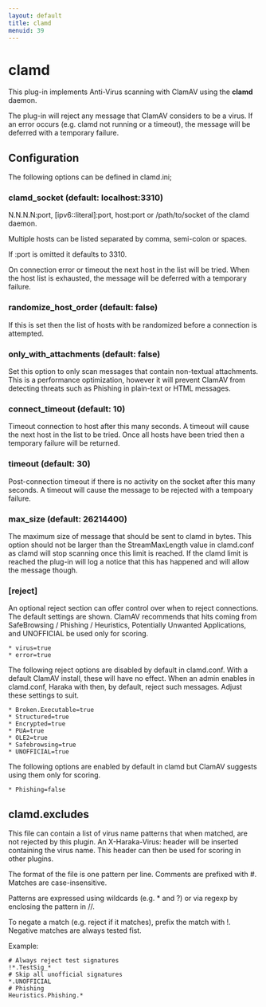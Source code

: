 ```yaml
---
layout: default
title: clamd
menuid: 39
---
```

clamd
=====

This plug-in implements Anti-Virus scanning with ClamAV using the **clamd**
daemon.

The plug-in will reject any message that ClamAV considers to be a virus.
If an error occurs (e.g. clamd not running or a timeout), the
message will be deferred with a temporary failure.

## Configuration

The following options can be defined in clamd.ini;

### clamd\_socket (default: localhost:3310)

  N.N.N.N:port, [ipv6::literal]:port, host:port or /path/to/socket of
  the clamd daemon.

  Multiple hosts can be listed separated by comma, semi-colon or spaces.

  If :port is omitted it defaults to 3310.

  On connection error or timeout the next host in the list will be tried.
  When the host list is exhausted, the message will be deferred with
  a temporary failure.


### randomize\_host\_order (default: false)

  If this is set then the list of hosts with be randomized before a
  connection is attempted.


### only\_with\_attachments                         (default: false)

  Set this option to only scan messages that contain non-textual
  attachments.  This is a performance optimization, however it will
  prevent ClamAV from detecting threats such as Phishing in plain-text
  or HTML messages.


### connect\_timeout                               (default: 10)

  Timeout connection to host after this many seconds.  A timeout will
  cause the next host in the list to be tried.  Once all hosts have
  been tried then a temporary failure will be returned.


### timeout                                       (default: 30)

  Post-connection timeout if there is no activity on the socket after
  this many seconds.  A timeout will cause the message to be rejected
  with a tempoary failure.


### max\_size                                      (default: 26214400)

  The maximum size of message that should be sent to clamd in bytes.
  This option should not be larger than the StreamMaxLength value in
  clamd.conf as clamd will stop scanning once this limit is reached.
  If the clamd limit is reached the plug-in will log a notice that
  this has happened and will allow the message though.

### [reject]

An optional reject section can offer control over when to reject connections.
The default settings are shown. ClamAV recommends that hits coming from 
SafeBrowsing / Phishing / Heuristics, Potentially Unwanted Applications, and
UNOFFICIAL be used only for scoring.

    * virus=true
    * error=true

The following reject options are disabled by default in clamd.conf. With a
default ClamAV install, these will have no effect. When an admin enables in
clamd.conf, Haraka with then, by default, reject such messages. Adjust these
settings to suit.

    * Broken.Executable=true
    * Structured=true
    * Encrypted=true
    * PUA=true
    * OLE2=true
    * Safebrowsing=true
    * UNOFFICIAL=true

The following options are enabled by default in clamd but ClamAV suggests
using them only for scoring.

    * Phishing=false

## clamd.excludes

  This file can contain a list of virus name patterns that when matched, are
  not rejected by this plugin. An X-Haraka-Virus: header will be inserted
  containing the virus name. This header can then be used for scoring
  in other plugins.

  The format of the file is one pattern per line. Comments are prefixed
  with #. Matches are case-insensitive.

  Patterns are expressed using wildcards (e.g. * and ?) or
  via regexp by enclosing the pattern in //.

  To negate a match (e.g. reject if it matches), prefix the match with !.
  Negative matches are always tested fist.

  Example:

`````
# Always reject test signatures
!*.TestSig_*
# Skip all unofficial signatures
*.UNOFFICIAL
# Phishing
Heuristics.Phishing.*
`````


